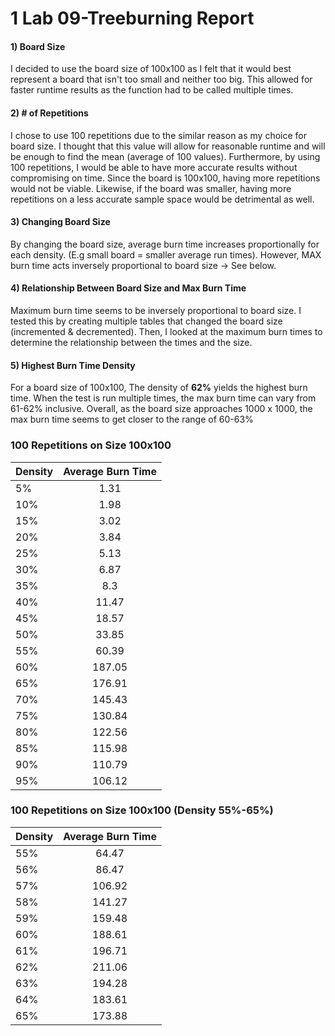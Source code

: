 # 1 Lab 09-Treeburning Report

#### 1) Board Size
I decided to use the board size of 100x100 as I felt that it would best represent a board that isn't too small and neither too big. This allowed for faster runtime results as the function had to be called multiple times.

#### 2) # of Repetitions
I chose to use 100 repetitions due to the similar reason as my choice for board size. I thought that this value will allow for reasonable runtime and will be enough to find the mean (average of 100 values). Furthermore, by using 100 repetitions, I would be able to have more accurate results without compromising on time. Since the board is 100x100, having more repetitions would not be viable. Likewise, if the board was smaller, having more repetitions on a less accurate sample space would be detrimental as well.

#### 3) Changing Board Size
By changing the board size, average burn time increases proportionally for each density. (E.g small board = smaller average run times). However, MAX burn time acts inversely proportional to board size -> See below.

#### 4) Relationship Between Board Size and Max Burn Time
Maximum burn time seems to be inversely proportional to board size. I tested this by creating multiple tables that changed the board size (incremented & decremented). Then, I looked at the maximum burn times to determine the relationship between the times and the size.

#### 5) Highest Burn Time Density
For a board size of 100x100, The density of **62%** yields the highest burn time. When the test is run multiple times, the max burn time can vary from 61-62% inclusive. Overall, as the board size approaches 1000 x 1000, the max burn time seems to get closer to the range of 60-63%

### 100 Repetitions on Size 100x100

| Density        | Average Burn Time       |
| ------------- |:-------------:|
| 5%   | 1.31                   |
| 10%   | 1.98    |
| 15%   | 3.02   |
| 20%   | 3.84   |
| 25%   | 5.13   |
| 30%   | 6.87   |
| 35%   | 8.3   |
| 40%   | 11.47   |
| 45%   | 18.57   |
| 50%   | 33.85   |
| 55%   | 60.39   |
| 60%   | 187.05   |
| 65%   | 176.91   |
| 70%   | 145.43   |
| 75%   | 130.84   |
| 80%   | 122.56   |
| 85%   | 115.98   |
| 90%   | 110.79   |
| 95%   | 106.12   |

### 100 Repetitions on Size 100x100 (Density 55%-65%)

| Density        | Average Burn Time       |
| ------------- |:-------------:|
| 55%   | 64.47   |
| 56%   | 86.47   |
| 57%   | 106.92   |
| 58%   | 141.27   |
| 59%   | 159.48   |
| 60%   | 188.61   |
| 61%   | 196.71   |
| 62%   | 211.06   |
| 63%   | 194.28   |
| 64%   | 183.61   |
| 65%   | 173.88   |
